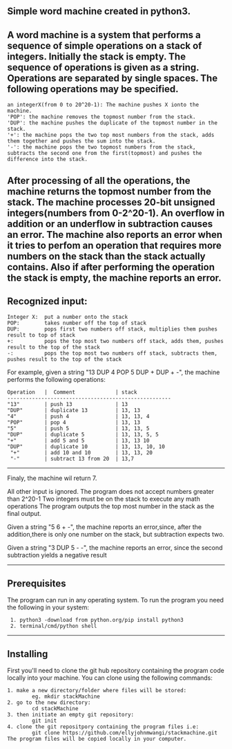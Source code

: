 Simple word machine created in python3.
-----------------------------------------------------------------------
A word machine is a system that performs a sequence of simple operations on a stack of integers. Initially the stack is empty.
The sequence of operations is given as a string. Operations are separated by single spaces. The following operations may be specified.
-----------------------------------------------------------------------
    an integerX(from 0 to 20^20-1): The machine pushes X ionto the machine.
    'POP': the machine removes the topmost number from the stack.
    'DUP': the machine pushes the duplicate of the topmost number in the stack.
    '+': the machine pops the two top most numbers from the stack, adds them together and pushes the sum into the stack.
    '-': the machine pops the two topmost numbers from the stack, subtracts the second one from the first(topmost) and pushes the difference into the stack.
After processing of all the operations, the machine returns the topmost number from the stack. The machine processes 20-bit unsigned integers(numbers from 0-2^20-1). An overflow in addition or an underflow in subtraction causes an error.
The machine also reports an error when it tries to perfom an operation that requires more numbers on the stack than the stack actually contains. Also if after performing the operation the stack is empty, the machine reports an error.
-----------------------------------------------------------------------
Recognized input:
-----------------------------------------------------------------------
    Integer X:  put a number onto the stack
    POP:        takes number off the top of stack
    DUP:        pops first two numbers off stack, multiplies them pushes result to top of stack
    +:          pops the top most two numbers off stack, adds them, pushes result to the top of the stack
    -:          pops the top most two numbers off stack, subtracts them, pushes result to the top of the stack
For example, given a string "13 DUP 4 POP 5 DUP + DUP + -", the machine performs the following operations:

    Operation   |  Comment             | stack
    -----------------------------------------------------
    "13"        | push 13              | 13
    "DUP"       | duplicate 13         | 13, 13
    "4"         | push 4               | 13, 13, 4
    "POP"       | pop 4                | 13, 13
    "5"         | push 5               | 13, 13, 5
    "DUP"       | duplicate 5          | 13, 13, 5, 5
    "+"         | add 5 and 5          | 13, 13 10
    "DUP"       | duplicate 10         | 13, 13, 10, 10
     "+"        | add 10 and 10        | 13, 13, 20
     "-"        | subtract 13 from 20  | 13,7
-----------------------------------------------------------------------
Finaly, the machine wil return 7.

All other input is ignored.
The program does not accept numbers greater than 2^20-1
Two integers must be on the stack to execute any math operations
The program outputs the top most number in the stack as the final output.

Given a string "5 6 + -", the machine reports an error,since, after the addition,there is only one number on the stack, but subtraction expects two.

Given a string "3 DUP 5 - -", the machine reports an error, since the second subtraction yields a negative result 

-----------------------------------------------------------------------
Prerequisites
-----------------------------------------------------------------------
The program can run in any operating system.
To run the program you need the following in your system:

     1. python3 -download from python.org/pip install python3
     2. terminal/cmd/python shell
-----------------------------------------------------------------------
Installing
-----------------------------------------------------------------------
First you'll need to clone the git hub repository containing the program code locally into your machine.
You can clone using the following commands:

    1. make a new directory/folder where files will be stored:
            eg. mkdir stackMachine
    2. go to the new directory:
            cd stackMachine
    3. then initiate an empty git repository:
            git init
    4. clone the git repositpory containing the program files i.e:
            git clone https://github.com/ellyjohnmwangi/stackmachine.git
    The program files will be copied locally in your computer.

